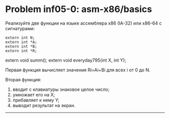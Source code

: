 **Problem inf05-0: asm-x86/basics**
============================================

Реализуйте две функции на языке ассемблера x86 (IA-32) или x86-64 с сигнатурами:

    extern int N;
    extern int *A;
    extern int *B;
    extern int *R;

extern void summ(); 
extern void everyday795(int X, int Y);
      
Первая функция вычисляет значения Ri=Ai+Bi для всех i от 0 до N.

Вторая функция:

1. вводит с клавиатуры знаковое целое число;
2. умножает его на X;
3. прибавляет к нему Y;
4. выводит результат на экран.

***
